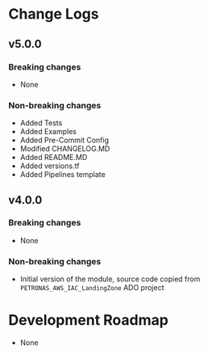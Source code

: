 <!--
######################################################################################################
# © 2024 Amazon Web Services, Inc. or its affiliates. All Rights Reserved.
# This AWS Content is provided subject to the terms of the AWS Customer Agreement available at
# http://aws.amazon.com/agreement or other written agreement between Customer and either
# Amazon Web Services, Inc. or Amazon Web Services EMEA SARL or both.
#######################################################################################################
-->

# Change Logs

## v5.0.0

### Breaking changes

- None

### Non-breaking changes

- Added Tests
- Added Examples
- Added Pre-Commit Config
- Modified CHANGELOG.MD
- Added README.MD
- Added versions.tf
- Added Pipelines template

## v4.0.0

### Breaking changes

- None

### Non-breaking changes

- Initial version of the module, source code copied from `PETRONAS_AWS_IAC_LandingZone` ADO project

# Development Roadmap

- None
